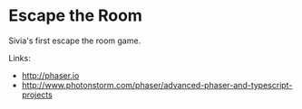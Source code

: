 # Escape the Room
Sivia's first escape the room game.

Links:
* http://phaser.io
* http://www.photonstorm.com/phaser/advanced-phaser-and-typescript-projects
